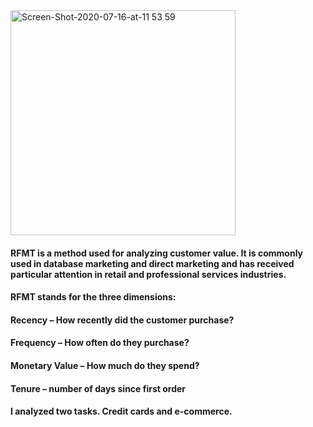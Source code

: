 <img width="360" alt="Screen-Shot-2020-07-16-at-11 53 59" src="https://user-images.githubusercontent.com/87364202/125585282-c5042f96-a642-433d-9c06-e847d0bdce9c.png">

#### RFMT is a method used for analyzing customer value. It is commonly used in database marketing and direct marketing and has received particular attention in retail and professional services industries.

#### RFMT stands for the three dimensions:

#### Recency – How recently did the customer purchase?
#### Frequency – How often do they purchase?
#### Monetary Value – How much do they spend?
#### Tenure – number of days since first order



#### I analyzed two tasks. Credit cards and e-commerce.
